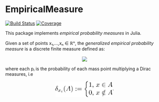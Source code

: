 # EmpiricalMeasure

[![Build Status](https://github.com/davibarreira/EmpiricalMeasure.jl/workflows/CI/badge.svg)](https://github.com/davibarreira/EmpiricalMeasure.jl/actions)
[![Coverage](https://codecov.io/gh/davibarreira/EmpiricalMeasure.jl/branch/main/graph/badge.svg)](https://codecov.io/gh/davibarreira/EmpiricalMeasure.jl)

This package implements *empirical probability measures* in Julia.

Given a set of points x₁,...,xₙ ∈ ℝⁿ, the *generalized empirical probability measure* is
a discrete finite measure defined as:

<p align="center">
<img src="../assets/empiricalmeasure.svg" align="center" height="25." />
<p></p>

where each pᵢ is the probability of each mass point
multiplying a Dirac measures, i.e

<p align="center">
<img src="./assets/diracdef.svg" align="center" height="50." />.
<p></p>
